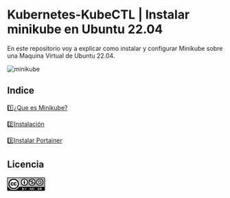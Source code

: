 # Kubernetes-KubeCTL | Instalar minikube en Ubuntu 22.04
En este repositorio voy a explicar como instalar y configurar Minikube sobre una Maquina Virtual de Ubuntu 22.04.

![minikube](https://www.ochobitshacenunbyte.com/wp-content/uploads/2020/02/minikube-logo-mini.png)

## Indice
:one:[¿Que es Minikube?]()

:two:[Instalación]()

:three:[Instalar Portainer]()

## Licencia
![LICENCIA](https://github.com/kikelopser/tarea-chocolatey/blob/main/Imagenes/licencia.png)
